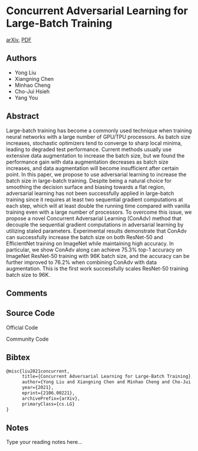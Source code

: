 
# Concurrent Adversarial Learning for Large-Batch Training

[arXiv](https://arxiv.org/abs/2106.0221), [PDF](https://arxiv.org/pdf/2106.0221.pdf)

## Authors

- Yong Liu
- Xiangning Chen
- Minhao Cheng
- Cho-Jui Hsieh
- Yang You

## Abstract

Large-batch training has become a commonly used technique when training neural networks with a large number of GPU/TPU processors. As batch size increases, stochastic optimizers tend to converge to sharp local minima, leading to degraded test performance. Current methods usually use extensive data augmentation to increase the batch size, but we found the performance gain with data augmentation decreases as batch size increases, and data augmentation will become insufficient after certain point. In this paper, we propose to use adversarial learning to increase the batch size in large-batch training. Despite being a natural choice for smoothing the decision surface and biasing towards a flat region, adversarial learning has not been successfully applied in large-batch training since it requires at least two sequential gradient computations at each step, which will at least double the running time compared with vanilla training even with a large number of processors. To overcome this issue, we propose a novel Concurrent Adversarial Learning (ConAdv) method that decouple the sequential gradient computations in adversarial learning by utilizing staled parameters. Experimental results demonstrate that ConAdv can successfully increase the batch size on both ResNet-50 and EfficientNet training on ImageNet while maintaining high accuracy. In particular, we show ConAdv along can achieve 75.3\% top-1 accuracy on ImageNet ResNet-50 training with 96K batch size, and the accuracy can be further improved to 76.2\% when combining ConAdv with data augmentation. This is the first work successfully scales ResNet-50 training batch size to 96K.

## Comments



## Source Code

Official Code



Community Code



## Bibtex

```tex
@misc{liu2021concurrent,
      title={Concurrent Adversarial Learning for Large-Batch Training}, 
      author={Yong Liu and Xiangning Chen and Minhao Cheng and Cho-Jui Hsieh and Yang You},
      year={2021},
      eprint={2106.00221},
      archivePrefix={arXiv},
      primaryClass={cs.LG}
}
```

## Notes

Type your reading notes here...

